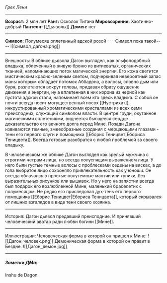 *Грех Лени*
_____________
**Возраст:** 2 млн лет
**Ранг:** Осколок Титана
**Мировозрение:** Хаотично-добрый
**Пантеон:** [[Дьяволы]]
**Домен:** нет
___________
**Символ:** Полумесяц оплетенный адской розой 
----Символ пока такой---- 
![[символ_дагона.png]]
_______________
Внешность:
В облике дьявола Дагон выглядел, как эльфоподобный владыка, облеченный в живую броню из витиеватых, органических тканией, напоминающих поток магической энергии. Его кожа светится мистическим красно-зеленым  светом, подчеркивая невероятный запас маны которым обладает потомок Аббадона, а волосы, словно дым или буря, разлетаются вокруг головы, придавая образу ощущение движения и энергии, ну а вплетенная в них корона из черной как пустота адской стали, напоминает всем кто здесь владыка. С собой он почти всегда носит могущественный посох [[Нустрихат]], инкрустированный хроматическими кристаллами из всех семи преисподних, служащий символом власти. В центре груди, окутанное магическими сплетениями, виднеется бьющееся сердце доказательство его вечного долга перед Мине. Позади Дагона извиваются темные, змееобразные создания с мерцающими глазами - тени его первого слуги и помощника [[Еборис Теницвет|Ебориса Теницвета]]. Всегда готовые разобратся с любой проблемой за своего владыку.

В человеческом же облике Дагон выглядел как зрелый мужчина с строгими четрами лица, но всегда полуспящим выражением лица. У него были густые темные волосы с проблесками седены на висках, а до гола выбритое лицо сохроняло привлекательность как у юноши. Он всегда облачался в простые полутемные мантии или туники, без выразительных рисунков или вышивок. Но у него на запястии всегда был подарок его возлюбленной Мине, маленький браселетик с полумесяцом. Не редко его приследовал дух-тень его первого помощника [[Еборис Теницвет|Ебориса Теницвета]], который скрывался от лишних взгалядов в виде тени своего хозяина. 
______________
История: 
Дагон дьявол предавший преисподние. И принявший человеческий аватар ради любви богини [[Мине]].
___________
Иллюстрации:
Человеческая форма в которой он пришел к Мине:
![[Дагон_человек.png]]
Демоническая форма в которой он правит в Бездне:
![[Дагон_демон.jpg]]
___________
##### Заметки ДМа:
Inshu de Dagon
